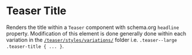 # Teaser Title

Renders the title within a `Teaser` component with schema.org `headline` property. Modification of this element is done generally done within each variation in the [`/teaser/styles/variations/`](/app/node_modules/teaser/styles/variations/) folder i.e. `.teaser--large .teaser-title { ... }`.
